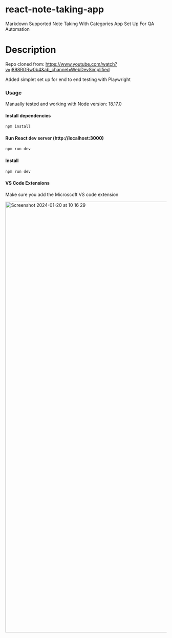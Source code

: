 # react-note-taking-app

Markdown Supported Note Taking With Categories App Set Up For QA Automation

# Description

Repo cloned from: https://www.youtube.com/watch?v=j898RGRw0b4&ab_channel=WebDevSimplified 

Added simplet set up for end to end testing with Playwright

### Usage

Manually tested and working with Node version: 18.17.0

#### Install dependencies

```bash
npm install
```

#### Run React dev server (http://localhost:3000)

```bash
npm run dev
```

#### Install 

```bash
npm run dev
```

#### VS Code Extensions

Make sure you add the Microscoft VS code extension

<img width="1344" alt="Screenshot 2024-01-20 at 10 16 29" src="https://github.com/rachalSmith/react-note-taking-app/assets/66318063/3c318e6e-0f53-4392-b99b-51ea4c9d6704">


